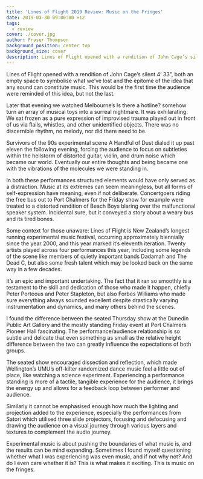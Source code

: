 ```yaml
---
title: 'Lines of Flight 2019 Review: Music on the Fringes'
date: 2019-03-30 09:00:00 +12
tags:
  - review
cover: ./cover.jpg
author: Fraser Thompson
background_position: center top
background_size: cover
description: Lines of Flight opened with a rendition of John Cage’s silent 4’ 33”, both an empty space to symbolise what we’ve lost and the epitome of the idea that any sound can constitute music. This would be the first time the audience were reminded of this idea, but not the last.
---
```


Lines of Flight opened with a rendition of John Cage’s silent 4’ 33”, both an empty space to symbolise what we’ve lost and the epitome of the idea that any sound can constitute music. This would be the first time the audience were reminded of this idea, but not the last.

Later that evening we watched Melbourne’s Is there a hotline? somehow turn an array of musical toys into a surreal nightmare. It was exhilarating. We sat frozen as a pure expression of improvised trauma played out in front of us via flails, whistles, and other unidentified objects. There was no discernible rhythm, no melody, nor did there need to be.

Survivors of the 90s experimental scene A Handful of Dust dialed it up past eleven the following evening, forcing the audience to focus on subtleties within the hellstorm of distorted guitar, violin, and drum noise which became our world. Eventually our entire thoughts and being became one with the vibrations of the molecules we were standing in.

In both these performances structured elements would have only served as a distraction. Music at its extremes can seem meaningless, but all forms of self-expression have meaning, even if not deliberate. Concertgoers riding the free bus out to Port Chalmers for the Friday show for example were treated to a distorted rendition of Beach Boys blaring over the malfunctional speaker system. Incidental sure, but it conveyed a story about a weary bus and its tired bones.

Some context for those unaware: Lines of Flight is New Zealand’s longest running experimental music festival, occurring approximately biennially since the year 2000, and this year marked it’s eleventh iteration. Twenty artists played across four performances this year, including some legends of the scene like members of quietly important bands Dadamah and The Dead C, but also some fresh talent which may be looked back on the same way in a few decades.

It’s an epic and important undertaking. The fact that it ran so smoothly is a testament to the skill and dedication of those who made it happen, chiefly Peter Porteous and Peter Stapleton, but also Forbes Williams who made sure everything always sounded excellent despite drastically varying instrumentation and dynamics, and many others behind the scenes.

I found the difference between the seated Thursday show at the Dunedin Public Art Gallery and the mostly standing Friday event at Port Chalmers Pioneer Hall fascinating. The performance/audience relationship is so subtle and delicate that even something as small as the relative height difference between the two can greatly influence the expectations of both groups.

The seated show encouraged dissection and reflection, which made Wellington’s UMU’s off-kilter randomized dance music feel a little out of place, like watching a science experiment. Experiencing a performance standing is more of a tactile, tangible experience for the audience, it brings the energy up and allows for a feedback loop between performer and audience.

Similarly it cannot be emphasised enough how much the lighting and projection added to the experience, especially the performances from Satori which utilised three slide projectors, focusing and defocusing and drawing the audience on a visual journey through various layers and textures to complement the audio journey.

Experimental music is about pushing the boundaries of what music is, and the results can be mind expanding. Sometimes I found myself questioning whether what I was experiencing was even music, and if not why not? And do I even care whether it is? This is what makes it exciting. This is music on the fringes.
